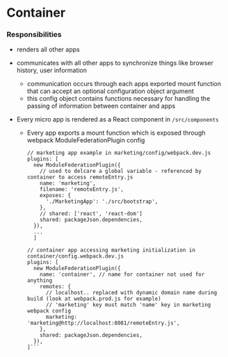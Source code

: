 # Container

### Responsibilities
- renders all other apps
- communicates with all other apps to synchronize things like browser history, user information
  - communication occurs through each apps exported mount function that can accept an optional configuration object argument
  - this config object contains functions necessary for handling the passing of information between container and apps

- Every micro app is rendered as a React component in `/src/components`
  - Every app exports a mount function which is exposed through webpack ModuleFederationPlugin config

    ```
    // marketing app example in marketing/config/webpack.dev.js
    plugins: [
      new ModuleFederationPlugin({
        // used to delcare a global variable - referenced by container to access remoteEntry.js
        name: 'marketing', 
        filename: 'remoteEntry.js',
        exposes: {
          './MarketingApp': './src/bootstrap',
        },
        // shared: ['react', 'react-dom']
        shared: packageJson.dependencies,
      }),
      ...
      ]
      
    // container app accessing marketing initialization in container/config.webpack.dev.js
    plugins: [
      new ModuleFederationPlugin({
        name: 'container', // name for container not used for anything
        remotes: {
          // localhost.. replaced with dynamic domain name during build (look at webpack.prod.js for example)
          // 'marketing' key must match 'name' key in marketing webpack config
          marketing: 'marketing@http://localhost:8081/remoteEntry.js',
        },
        shared: packageJson.dependencies,
      }),
    ]```
